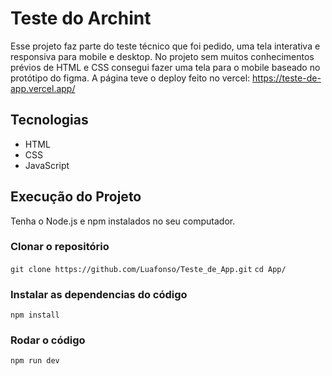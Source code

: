 # Teste do Archint 

Esse projeto faz parte do teste técnico que foi pedido, uma tela interativa e responsiva para mobile e desktop. No projeto sem muitos conhecimentos prévios de HTML e CSS consegui fazer uma tela para o mobile baseado no protótipo do figma.
A página teve o deploy feito no vercel: https://teste-de-app.vercel.app/

## Tecnologias 

* HTML
* CSS
* JavaScript

## Execução do Projeto

Tenha o Node.js e npm instalados no seu computador. 

### Clonar o repositório

`git clone https://github.com/Luafonso/Teste_de_App.git`
`cd App/`

### Instalar as dependencias do código
`npm install`

### Rodar o código
`npm run dev`
